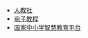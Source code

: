 
- [人教社](https://jc.pep.com.cn/)
- [电子教程](https://github.com/TapXWorld/ChinaTextbook)
- [国家中小学智慧教育平台](https://basic.smartedu.cn/elecEdu)

